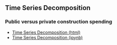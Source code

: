 ---
---

## Time Series Decomposition

### Public versus private construction spending
- [Time Series Decomposition (html)](M3TimeSeries.html)
- [Time Series Decomposition (ipynb)](M3TimeSeries.ipynb)
